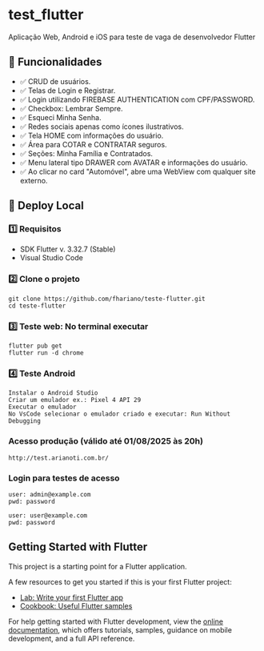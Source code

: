# test_flutter
Aplicação Web, Android e iOS para teste de vaga de desenvolvedor Flutter

## 🚀 Funcionalidades

- ✅ CRUD de usuários.
- ✅ Telas de Login e Registrar.
- ✅ Login utilizando FIREBASE AUTHENTICATION com CPF/PASSWORD.
- ✅ Checkbox: Lembrar Sempre.
- ✅ Esqueci Minha Senha.
- ✅ Redes sociais apenas como ícones ilustrativos.
- ✅ Tela HOME com informações do usuário.
- ✅ Área para COTAR e CONTRATAR seguros.
- ✅ Seções: Minha Família e Contratados.
- ✅ Menu lateral tipo DRAWER com AVATAR e informações do usuário.
- ✅ Ao clicar no card "Automóvel", abre uma WebView com qualquer site externo.

## 🐳 Deploy Local

### 1️⃣ Requisitos

- SDK Flutter v. 3.32.7 (Stable)
- Visual Studio Code

### 2️⃣ Clone o projeto

```
git clone https://github.com/fhariano/teste-flutter.git
cd teste-flutter
```

### 3️⃣ Teste web: No terminal executar

```
flutter pub get
flutter run -d chrome
```

### 4️⃣ Teste Android

```
Instalar o Android Studio
Criar um emulador ex.: Pixel 4 API 29
Executar o emulador
No VsCode selecionar o emulador criado e executar: Run Without Debugging
```

### Acesso produção (válido até 01/08/2025 às 20h)
```
http://test.arianoti.com.br/
```

### Login para testes de acesso
```
user: admin@example.com
pwd: password

user: user@example.com
pwd: password
```

## Getting Started with Flutter

This project is a starting point for a Flutter application.

A few resources to get you started if this is your first Flutter project:

- [Lab: Write your first Flutter app](https://docs.flutter.dev/get-started/codelab)
- [Cookbook: Useful Flutter samples](https://docs.flutter.dev/cookbook)

For help getting started with Flutter development, view the
[online documentation](https://docs.flutter.dev/), which offers tutorials,
samples, guidance on mobile development, and a full API reference.
